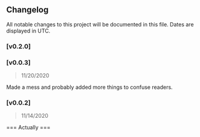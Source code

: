 ## Changelog

All notable changes to this project will be documented in this file. Dates are displayed in UTC.

### [v0.2.0]


### [v0.0.3]
> 11/20/2020

Made a mess and probably added more things to confuse readers.

### [v0.0.2]
> 11/14/2020

=== Actually ===